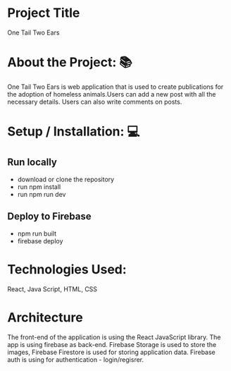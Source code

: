 # Project Title
One Tail Two Ears

# About the Project: 📚
One Tail Two Ears is web application that is used to create publications for the adoption of homeless animals.Users can add a new post with all the necessary details. Users can also write comments on posts.

# Setup / Installation: 💻
## Run locally
- download or clone the repository
 - run npm install
 - run npm run dev
  
 ## Deploy to Firebase

  - npm run built
  - firebase deploy

# Technologies Used:  
 React, Java Script, HTML, CSS

# Architecture 

The front-end of the application is using the React JavaScript library. The app is using firebase as back-end. Firebase Storage is used to store the images, Firebase Firestore is used for storing application data. Firebase auth is using for authentication - login/regisrer.

